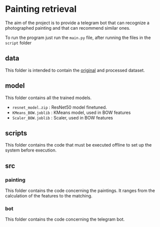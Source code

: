 # Painting retrieval
The aim of the project is to provide a telegram bot that can recognize a photographed painting and that can recommend similar ones.

To run the program just run the `main.py` file, after running the files in the `script` folder

## data
This folder is intended to contain the [original](https://www.kaggle.com/c/painter-by-numbers/) and processed dataset.


## model
This folder contains all the trained models.
- `resnet_model.zip` : ResNet50 model finetuned.
- `KMeans_BOW.joblib` : KMeans model, used in BOW features
- `Scaler_BOW.joblib` : Scaler, used in BOW features


## scripts
This folder contains the code that must be executed offline to set up the system before execution.

## src
### painting
  This folder contains the code concerning the paintings. It ranges from the calculation of the features to the matching.
 ### bot
  This folder contains the code concerning the telegram bot.
